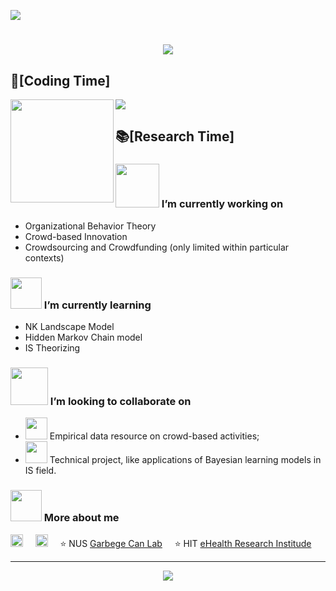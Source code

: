 <!-- visitor stats -->
  <img src="https://visitor-badge.glitch.me/badge?page_id=sun0225SUN" /></div>

<h1 align="center">
    <img src="https://readme-typing-svg.herokuapp.com/?lines=print(%22Hey%2C%20There!%22)&center=true&size=27">
</h1>

## 🌠[Coding Time]
<div>
    <img height="165" align="left" src="https://github-readme-stats.vercel.app/api?username=GrandJune&theme=calm&show_icons=true" />
    <img src="https://github-readme-stats.vercel.app/api/top-langs/?username=baldFemale&hide=html,css,Jupyter+Notebook,ruby,javascript&theme=calm&langs_count=6&layout=compact" />
</div>

## 📚[Research Time]
### <img src="https://raw.githubusercontent.com/alexnaiman/alexnaiman/master/resources/PusheenCompute.gif" width="70px" /> I’m currently working on
- Organizational Behavior Theory
- Crowd-based Innovation
- Crowdsourcing and Crowdfunding (only limited within particular contexts)
### <img src="https://raw.githubusercontent.com/alexnaiman/alexnaiman/master/resources/Confused_Dog.gif" height="50px" /> I’m currently learning
- NK Landscape Model
- Hidden Markov Chain model
- IS Theorizing

### <img src="https://raw.githubusercontent.com/alexnaiman/alexnaiman/master/resources/cool_duck.gif" width="60px" /> I’m looking to collaborate on
- <img src="https://raw.githubusercontent.com/alexnaiman/alexnaiman/master/resources/party_parrot.gif" height="35px" /> Empirical data resource on crowd-based activities;
- <img src="https://raw.githubusercontent.com/alexnaiman/alexnaiman/master/resources/party_parrot.gif" height="35px" /> Technical project, like applications of Bayesian learning models in IS field. 


### <img src="https://raw.githubusercontent.com/alexnaiman/alexnaiman/master/resources/bongocat.gif" width="50px" /> More about me

<a href="https://www.linkedin.com/in/junyi-li-018409105/"><img src="https://www.vectorlogo.zone/logos/linkedin/linkedin-icon.svg" width="20px" alt="linkedin"></a>
&nbsp; &nbsp;
<a href="mailto:junyi@comp.nus.edu.sg"><img src="https://www.vectorlogo.zone/logos/gmail/gmail-icon.svg" width="20px" alt="mail"></a> 
&nbsp; &nbsp;
⭐️ NUS [Garbege Can Lab](https://www.garbcan.com/team/junyi-li/)
&nbsp; &nbsp;
⭐️ HIT [eHealth Research Institude](http://ehealth.hit.edu.cn/2018/0516/c9176a208116/page.htm)
&nbsp; &nbsp;

---
<!-- dynamic contribution figure -->
<div align="center"><img src="https://cdn.jsdelivr.net/gh/sun0225SUN/sun0225SUN/assets/github-contribution-grid-snake.svg" /></div>
